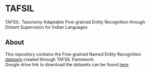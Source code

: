# TAFSIL
TAFSIL: Taxonomy Adaptable Fine-grained Entity Recognition through Distant Supervision for Indian Languages

## About
This repository contains the Fine-grained Named Entity Recognition [datasets]([https://drive.google.com/drive/folders/1dLJNMBs_L-Yd6SGbkK20eZlw0oxbUHYY?usp=drive_link](https://drive.google.com/drive/folders/1dLJNMBs_L-Yd6SGbkK20eZlw0oxbUHYY?usp=sharing)) created through TAFSIL framework.<br/>
Google drive link to download the datasets can be found [here]([https://drive.google.com/drive/folders/1dLJNMBs_L-Yd6SGbkK20eZlw0oxbUHYY?usp=drive_link](https://drive.google.com/drive/folders/1dLJNMBs_L-Yd6SGbkK20eZlw0oxbUHYY?usp=sharing)).

